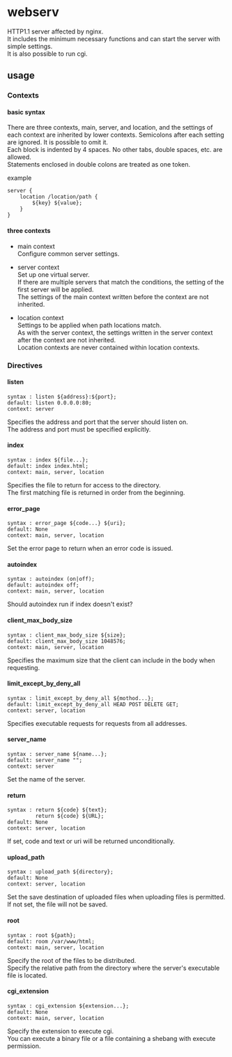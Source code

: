 # webserv
HTTP1.1 server affected by nginx.  
It includes the minimum necessary functions and can start the server with simple settings.  
It is also possible to run cgi.  

## usage

### Contexts

#### basic syntax
There are three contexts, main, server, and location, and the settings of each context are inherited by lower contexts.
Semicolons after each setting are ignored. It is possible to omit it.  
Each block is indented by 4 spaces. No other tabs, double spaces, etc. are allowed.  
Statements enclosed in double colons are treated as one token.  

example
```
server {
    location /location/path {
        ${key} ${value};
    }
}
```

#### three contexts
- main context  
Configure common server settings.  

- server context  
Set up one virtual server.  
If there are multiple servers that match the conditions, the setting of the first server will be applied.  
The settings of the main context written before the context are not inherited.  

- location context  
Settings to be applied when path locations match.  
As with the server context, the settings written in the server context after the context are not inherited.  
Location contexts are never contained within location contexts.  

### Directives

#### listen
```
syntax : listen ${address}:${port};
default: listen 0.0.0.0:80;
context: server
```
Specifies the address and port that the server should listen on.  
The address and port must be specified explicitly.  

#### index
```
syntax : index ${file...};
default: index index.html;
context: main, server, location
```
Specifies the file to return for access to the directory.  
The first matching file is returned in order from the beginning.  

#### error_page
```
syntax : error_page ${code...} ${uri};
default: None
context: main, server, location
```
Set the error page to return when an error code is issued.  

#### autoindex
```
syntax : autoindex (on|off);
default: autoindex off;
context: main, server, location
```
Should autoindex run if index doesn't exist?  

#### client_max_body_size
```
syntax : client_max_body_size ${size};
default: client_max_body_size 1048576;
context: main, server, location
```
Specifies the maximum size that the client can include in the body when requesting.  

#### limit_except_by_deny_all
```
syntax : limit_except_by_deny_all ${mothod...};
default: limit_except_by_deny_all HEAD POST DELETE GET;
context: server, location
```
Specifies executable requests for requests from all addresses.  

#### server_name
```
syntax : server_name ${name...};
default: server_name "";
context: server
```
Set the name of the server.  

#### return
```
syntax : return ${code} ${text};
         return ${code} ${URL};
default: None
context: server, location
```
If set, code and text or uri will be returned unconditionally.  

#### upload_path
```
syntax : upload_path ${directory};
default: None
context: server, location
```
Set the save destination of uploaded files when uploading files is permitted.  
If not set, the file will not be saved.  

#### root
```
syntax : root ${path};
default: room /var/www/html;
context: main, server, location
```
Specify the root of the files to be distributed.  
Specify the relative path from the directory where the server's executable file is located.  


#### cgi_extension
```
syntax : cgi_extension ${extension...};
default: None
context: main, server, location
```
Specify the extension to execute cgi.  
You can execute a binary file or a file containing a shebang with execute permission.  
